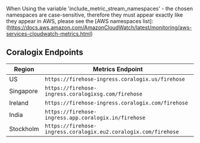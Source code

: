When Using the variable 'include_metric_stream_namespaces' - the chosen namespaces are case-sensitive, therefore they must appear exactly like they appear in AWS, please see the [AWS namespaces list]: 
(https://docs.aws.amazon.com/AmazonCloudWatch/latest/monitoring/aws-services-cloudwatch-metrics.html)

 ## Coralogix Endpoints

 | Region    | Metrics Endpoint
 |-----------|-----------------------------------------------------------------|
 | US        | `https://firehose-ingress.coralogix.us/firehose`                |
 | Singapore | `https://firehose-ingress.coralogixsg.com/firehose`             |
 | Ireland   | `https://firehose-ingress.coralogix.com/firehose`               |
 | India     | `https://firehose-ingress.app.coralogix.in/firehose`            |
 | Stockholm | `https://firehose-ingress.coralogix.eu2.coralogix.com/firehose` |